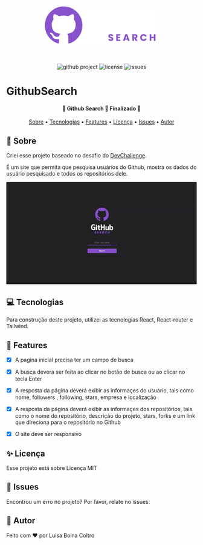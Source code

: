 <br />
<p align='center'>
 <img src='./src/assets/logo-horizontal.svg' alt='Logo' width='300'>
</p>
<br />

<p align='center'>
  <img src='https://img.shields.io/static/v1?label=GitHub&message=Search&color=7159c1&style=float&logo=github' alt='github project' />

  <img src='https://img.shields.io/github/license/LuhBC-pixel/GithubSearch' alt='license' />

  <img src='https://img.shields.io/github/issues/LuhBC-pixel/GithubSearch' alt='issues' />
</p>

# GithubSearch
<h4 align="center"> 
	🚧  Github Search 🚀 Finalizado  🚧
</h4>

<p align="center">
 <a href="##-sobre">Sobre</a> •
 <a href="##-tecnologias">Tecnologias</a> •
 <a href='##-features'>Features</a> • 
 <a href="##-licenc-a">Licença</a> • 
 <a href='##-issues'>Issues</a> •
 <a href="##-autor">Autor</a>
</p>

## 🚀 Sobre

Criei esse projeto baseado no desafio do <a href='https://github.com/Diegooliveyra/Github_Search'>DevChallenge</a>.

É um site que permita que pesquisa usuários do Github, mostra os dados do usuário pesquisado e todos os repositórios dele.

<img src='https://raw.githubusercontent.com/Diegooliveyra/Github_Search/main/.github/gif.gif'>

## 💻 Tecnologias

 Para construção deste projeto, utilizei as tecnologias React, React-router e Tailwind.

## 🎯 Features

- [x] A pagina inicial precisa ter um campo de busca
- [x] A busca devera ser feita ao clicar no botão de busca ou ao clicar no tecla Enter
- [x] A resposta da página deverá exibir as informaçes do usuario, tais como nome, followers , following, stars, empresa e localização
- [x] A resposta da página deverá exibir as informaçes dos repositórios, tais como o nome do repositório, descrição do projeto, stars, forks e um link que direciona para o repositório no Github
- [x] O site deve ser responsivo


## ✨ Licença

Esse projeto está sobre Licença MIT

## 🔨 Issues

Encontrou um erro no projeto? Por favor, relate no issues.

## 👩 Autor

Feito com ❤ por Luisa Boina Coltro
